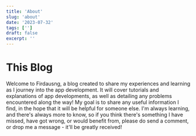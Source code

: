 ```yaml
---
title: 'About'
slug: 'about'
date: '2023-07-32'
tags: ['']
draft: false
excerpt: ''
---
```


# This Blog

Welcome to Firdausng, a blog created to share my experiences and learning as I journey into the app development. 
It will cover tutorials and explanations of app developments, as well as detailing any problems encountered along the way! My goal is to share any useful information I find, in the hope that it will be helpful for someone else. 
I'm always learning, and there's always more to know, so if you think there's something I have missed, have got wrong, or would benefit from, please do send a comment, or drop me a message - it'll be greatly received!